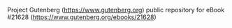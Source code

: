 Project Gutenberg (https://www.gutenberg.org) public repository for eBook #21628 (https://www.gutenberg.org/ebooks/21628)
